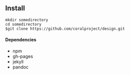 ## Install

```
mkdir somedirectory
cd somedirectory
$git clone https://github.com/coralproject/design.git
```


#### Dependencies

- npm
- gh-pages
- jekyll
- pandoc
